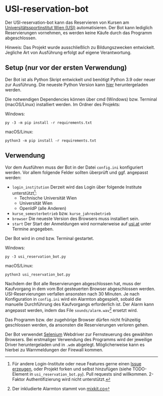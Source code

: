 # USI-reservation-bot

Der USI-reservation-bot kann das Reservieren von Kursen am <a href="https://www.usi.at/" target="_blank">Universitätssportinstitut Wien (USI)</a> automatisieren. Der Bot kann lediglich Reservierungen vornehmen, es werden keine Käufe durch das Programm abgeschlossen.

Hinweis: Das Projekt wurde ausschließlich zu Bildungszwecken entwickelt. Jegliche Art von Ausführung erfolgt auf eigene Verantwortung.

## Setup (nur vor der ersten Verwendung)

Der Bot ist als Python Skript entwickelt und benötigt Python 3.9 oder neuer zur Ausführung. Die neueste Python Version kann <a href="https://www.python.org/downloads/" target="_blank">hier</a> heruntergeladen werden.

Die notwendigen Dependencies können über cmd (Windows) bzw. Terminal (macOS/Linux) installiert werden. Im Ordner des Projekts: 

Windows:
```
py -3 -m pip install -r requirements.txt
```

macOS/Linux:
```
python3 -m pip install -r requirements.txt
```

## Verwendung

Vor dem Ausführen muss der Bot in der Datei ``config.ini`` konfiguriert werden. Vor allem folgende Felder sollten überprüft und ggf. angepasst werden:
* ``login_institution`` Derzeit wird das Login über folgende Institute unterstützt[^institutes]: 
  * Technische Universität Wien 
  * Universität Wien
  * OpenIdP (alle Anderen)
* ``kurse_semesterbetrieb`` bzw. ``kurse_jahresbetrieb``
* ``browser`` Die neueste Version des Browsers muss installiert sein.
*  ``start`` Der Start der Anmeldungen wird normalerweise auf <a href="https://www.usi.at/">usi.at</a> unter Termine angegeben.

Der Bot wird in cmd bzw. Terminal gestartet.

Windows:
```
py -3 usi_reservation_bot.py
```

macOS/Linux:
```
python3 usi_reservation_bot.py
```

Nachdem der Bot alle Reservierungen abgeschlossen hat, muss der Kaufvorgang in dem vom Bot gesteuerten Browser abgeschlossen werden. USI-Reservierungen verfallen ansonsten nach 30 Minuten. Je nach Konfiguration in ``config.ini`` wird ein Alarmton abgespielt, sobald die manuelle Durchführung des Kaufvorgangs erforderlich ist. Der Alarm kann angepasst werden, indem das File ``sounds/alarm.wav``[^mixkit] ersetzt wird. 

Das Programm bzw. der zugehörige Browser dürfen nicht frühzeitig geschlossen werden, da ansonsten die Reservierungen verloren gehen.

Der Bot verwendet <a href="https://www.selenium.dev/">Selenium</a> Webdriver zur Fernsteuerung des gewählten Browsers. Bei erstmaliger Verwendung des Programms wird der jeweilige Driver heruntergeladen und in ``.wdm`` abgelegt. Möglicherweise kann es hierbei zu Warnmeldungen der Firewall kommen.

[^mixkit]: Der inkludierte Alarmton stammt von <a href="https://mixkit.co/free-sound-effects/alarm/" >mixkit.co</a>
[^institutes]: Für andere Login-Institute oder neue Features gerne einen <a href="https://github.com/MoritzRenkin/USI-reservation-bot/issues">Issue erzeugen</a>, oder Projekt forken und selbst hinzufügen (siehe TODO-Element in `` usi_reservation_bot.py ``). Pull requests sind willkommen. 2-Faktor Authentifizierung wird nicht unterstützt. 
